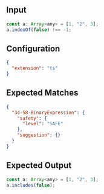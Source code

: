 
## Input
```javascript input
const a: Array<any> = [1, "2", 3];
a.indexOf(false) !== -1;
```

## Configuration
```json configuration
{
  "extension": "ts"
}
```

## Expected Matches
```json expected matches
{
  "34-58-BinaryExpression": {
    "safety": {
      "level": "SAFE"
    },
    "suggestion": {}
  }
}
```

## Expected Output
```javascript expected output
const a: Array<any> = [1, "2", 3];
a.includes(false);
```
